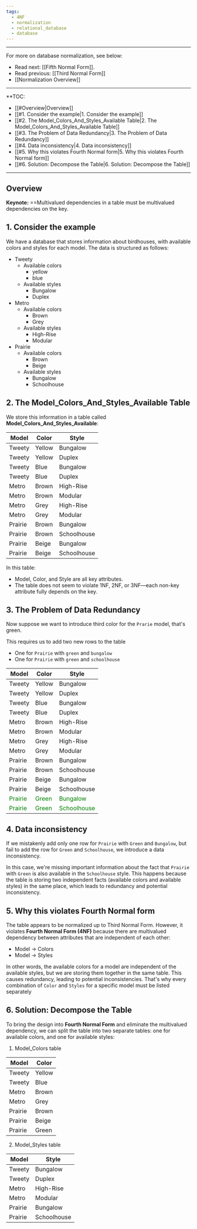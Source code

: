 ```yaml
---
tags:
  - 4NF
  - normalization
  - relational_database
  - database
---
```

---
For more on database normalization, see below:
- Read next: [[Fifth Normal Form]].
- Read previous: [[Third Normal Form]]
- [[Normalization Overview]]
---
**TOC:
- [[#Overview|Overview]]
- [[#1. Consider the example|1. Consider the example]]
- [[#2. The Model_Colors_And_Styles_Available Table|2. The Model_Colors_And_Styles_Available Table]]
- [[#3. The Problem of Data Redundancy|3. The Problem of Data Redundancy]]
- [[#4. Data inconsistency|4. Data inconsistency]]
- [[#5. Why this violates Fourth Normal form|5. Why this violates Fourth Normal form]]
- [[#6. Solution: Decompose the Table|6. Solution: Decompose the Table]]

---

## Overview

**Keynote:** ==Multivalued dependencies in a table must be multivalued dependencies on the key.

## 1. Consider the example

We have a database that stores information about birdhouses, with available colors and styles for each model. The data is structured as follows:
- Tweety
	- Available colors
		- yellow
		- blue
	- Available styles 
		- Bungalow
		- Duplex
- Metro
	- Available colors 
		- Brown
		- Grey
	- Available styles 
		- High-Rise
		- Modular
- Prairie
	- Available colors
		- Brown 
		- Beige
	- Available styles 
		- Bungalow
		- Schoolhouse
## 2. The Model_Colors_And_Styles_Available Table

We store this information in a table called **Model_Colors_And_Styles_Available**:

| Model   | Color  | Style       |
| ------- | ------ | ----------- |
| Tweety  | Yellow | Bungalow    |
| Tweety  | Yellow | Duplex      |
| Tweety  | Blue   | Bungalow    |
| Tweety  | Blue   | Duplex      |
| Metro   | Brown  | High-Rise   |
| Metro   | Brown  | Modular     |
| Metro   | Grey   | High-Rise   |
| Metro   | Grey   | Modular     |
| Prairie | Brown  | Bungalow    |
| Prairie | Brown  | Schoolhouse |
| Prairie | Beige  | Bungalow    |
| Prairie | Beige  | Schoolhouse |
In this table:

- Model, Color, and Style are all key attributes.
- The table does not seem to violate 1NF, 2NF, or 3NF—each non-key attribute fully depends on the key.

## 3. The Problem of Data Redundancy

Now suppose we want to introduce third color for the `Prarie` model, that's green.

This requires us to add two new rows to the table
- One for `Prairie` with `green` and `bungalow`
- One for `Prairie` with `green` and `schoolhouse`

| Model                              | Color                            | Style                                  |
| ---------------------------------- | -------------------------------- | -------------------------------------- |
| Tweety                             | Yellow                           | Bungalow                               |
| Tweety                             | Yellow                           | Duplex                                 |
| Tweety                             | Blue                             | Bungalow                               |
| Tweety                             | Blue                             | Duplex                                 |
| Metro                              | Brown                            | High-Rise                              |
| Metro                              | Brown                            | Modular                                |
| Metro                              | Grey                             | High-Rise                              |
| Metro                              | Grey                             | Modular                                |
| Prairie                            | Brown                            | Bungalow                               |
| Prairie                            | Brown                            | Schoolhouse                            |
| Prairie                            | Beige                            | Bungalow                               |
| Prairie                            | Beige                            | Schoolhouse                            |
| <font color="green">Prairie</font> | <font color="green">Green</font> | <font color="green">Bungalow</font>    |
| <font color="green">Prairie</font> | <font color="green">Green</font> | <font color="green">Schoolhouse</font> |
## 4. Data inconsistency

If we mistakenly add only one row for `Prairie` with `Green` and `Bungalow`, but fail to add the row for `Green` and `Schoolhouse`, we introduce a data inconsistency.

In this case, we're missing important information about the fact that `Prairie` with `Green` is also available in the `Schoolhouse` style. This happens because the table is storing two independent facts (available colors and available styles) in the same place, which leads to redundancy and potential inconsistency.

## 5. Why this violates Fourth Normal form

The table appears to be normalized up to Third Normal Form. However, it violates **Fourth Normal Form (4NF)** because there are multivalued dependency between attributes that are independent of each other:
- Model → Colors
- Model → Styles

In other words, the available colors for a model are independent of the available styles, but we are storing them together in the same table. This causes redundancy, leading to potential inconsistencies. That's why every combination of `Color` and `Styles` for a specific model must be listed separately

## 6. Solution: Decompose the Table

To bring the design into **Fourth Normal Form** and eliminate the multivalued dependency, we can split the table into two separate tables: one for available colors, and one for available styles:

1. Model_Colors table

| Model   | Color  |
| ------- | ------ |
| Tweety  | Yellow |
| Tweety  | Blue   |
| Metro   | Brown  |
| Metro   | Grey   |
| Prairie | Brown  |
| Prairie | Beige  |
| Prairie | Green  |

2. Model_Styles table

| Model   | Style       |
| ------- | ----------- |
| Tweety  | Bungalow    |
| Tweety  | Duplex      |
| Metro   | High-Rise   |
| Metro   | Modular     |
| Prairie | Bungalow    |
| Prairie | Schoolhouse |
